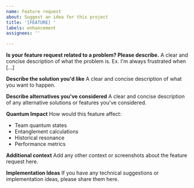 ```yaml
---
name: Feature request
about: Suggest an idea for this project
title: '[FEATURE] '
labels: enhancement
assignees: ''

---
```


**Is your feature request related to a problem? Please describe.**
A clear and concise description of what the problem is. Ex. I'm always frustrated when [...]

**Describe the solution you'd like**
A clear and concise description of what you want to happen.

**Describe alternatives you've considered**
A clear and concise description of any alternative solutions or features you've considered.

**Quantum Impact**
How would this feature affect:
- Team quantum states
- Entanglement calculations
- Historical resonance
- Performance metrics

**Additional context**
Add any other context or screenshots about the feature request here.

**Implementation Ideas**
If you have any technical suggestions or implementation ideas, please share them here.
